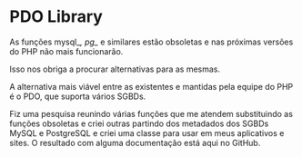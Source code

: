 PDO Library
===========


As funções mysql_*, pg_* e similares estão obsoletas e nas próximas versões do PHP não mais funcionarão.

Isso nos obriga a procurar alternativas para as mesmas.

A alternativa mais viável entre as existentes e mantidas pela equipe do PHP é o PDO, que suporta vários SGBDs.

Fiz uma pesquisa reunindo várias funções que me atendem substituindo as funções obsoletas e criei outras partindo dos metadados dos SGBDs MySQL e PostgreSQL e criei uma classe para usar em meus aplicativos e sites.
O resultado com alguma documentação está aqui no GitHub.

